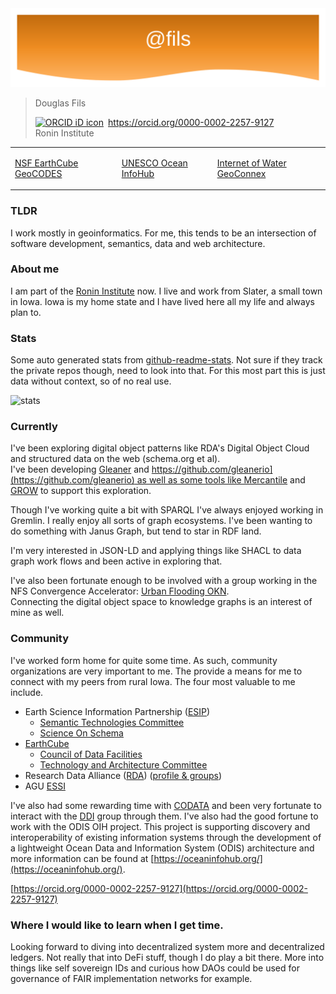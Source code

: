<img src="https://raw.githubusercontent.com/fils/fils/master/images/banner.svg" alt="Banner image">

> Douglas Fils
> <div itemscope itemtype="https://schema.org/Person"><a itemprop="sameAs" content="https://orcid.org/0000-0002-2257-9127" href="https://orcid.org/0000-0002-2257-9127" target="orcid.widget" rel="me noopener noreferrer" style="vertical-align:top;"><img src="https://orcid.org/sites/default/files/images/orcid_16x16.png" style="width:1em;margin-right:.5em;" alt="ORCID iD icon">https://orcid.org/0000-0002-2257-9127</a></div>
> Ronin Institute

<table>
<tr>
<td>

<a href="https://geocodes.earthcube.org/">NSF EarthCube GeoCODES</a>

</td>
<td>
<a href="https://oceaninfohub.org/">UNESCO Ocean InfoHub</a>
</td>
<td>
<a href="https://internetofwater.org/geoconnex/">Internet of Water GeoConnex</a>
</td>
</tr>
</table>



### TLDR

I work mostly in geoinformatics.  For me, this tends to be an  intersection of 
software development, semantics, data  and web architecture. 

### About me

I am part of the [Ronin Institute](https://ronininstitute.org/about/) now.
I live and work from Slater, a small town in Iowa.   Iowa is my
home state and I have lived here all my life and always plan to.

### Stats

Some auto generated stats from [github-readme-stats](https://github.com/anuraghazra/github-readme-stats).  Not sure if they 
track the private repos though, need to look into that.
For this most part this is just data without context, so of no real use.

![stats](https://github-readme-stats.vercel.app/api?username=fils&show_icons=true&theme=buefy&hide_rank=true)


### Currently

I've been exploring digital object patterns like 
RDA's Digital Object Cloud and structured data on the web (schema.org et al).   
I've been developing [Gleaner](https://gleaner.io/) and
[https://github.com/gleanerio](https://github.com/gleanerio) as well as some
tools like Mercantile](https://github.com/earthcubearchitecture-project418/mercantile)
and [GROW](https://github.com/fils/goobjectweb) to support this exploration.  

Though I've working quite a bit with SPARQL I've always enjoyed working in Gremlin.
I really enjoy all sorts of graph ecosystems.  I've been wanting to do something with
Janus Graph, but tend to star in RDF land.

I'm very interested in JSON-LD and applying things like SHACL to data graph work 
flows and been active in exploring that.   

I've also been fortunate enough to be involved with a group working in 
the NFS Convergence Accelerator:
[Urban Flooding OKN](https://www.nsf.gov/od/oia/convergence-accelerator/Award%20Listings/track-a.jsp).  
Connecting the digital object space to knowledge graphs is an interest of mine as well.  

### Community

I've worked form home for quite some time.   As such, community organizations are
very important to me. The provide a means for me to connect with my peers from 
rural Iowa.  The four most valuable to me include.

* Earth Science Information Partnership ([ESIP](https://www.esipfed.org/))
    * [Semantic Technologies Committee](http://wiki.esipfed.org/index.php/Semantic_Technologies)
    * [Science On Schema](https://github.com/ESIPFed/science-on-schema.org)
* [EarthCube](https://www.earthcube.org/)
    * [Council of Data Facilities](https://www.earthcube.org/group/council-data-facilities)
    * [Technology and Architecture Committee](https://www.earthcube.org/group/technology-architecture-committee)
* Research Data Alliance ([RDA](https://www.rd-alliance.org/)) ([profile & groups](https://www.rd-alliance.org/users/fils))
* AGU [ESSI](https://connect.agu.org/essi/home)

I've also had some rewarding time with [CODATA](https://codata.org/) and been very fortunate to interact with the 
[DDI](https://ddialliance.org/) group through them.  I've also had the good fortune to work with the ODIS OIH 
project.  This project is  supporting discovery and interoperability of existing information systems through the 
development of a lightweight Ocean Data and Information System (ODIS) architecture and more information 
can be found at [https://oceaninfohub.org/](https://oceaninfohub.org/).

[https://orcid.org/0000-0002-2257-9127](https://orcid.org/0000-0002-2257-9127)

### Where I would like to learn when I get time.

Looking forward to diving into decentralized system more and decentralized ledgers.
Not really that into DeFi stuff, though I do play a bit there.  More into things like
self sovereign IDs and curious how DAOs could be used for governance of
FAIR implementation networks for example.

